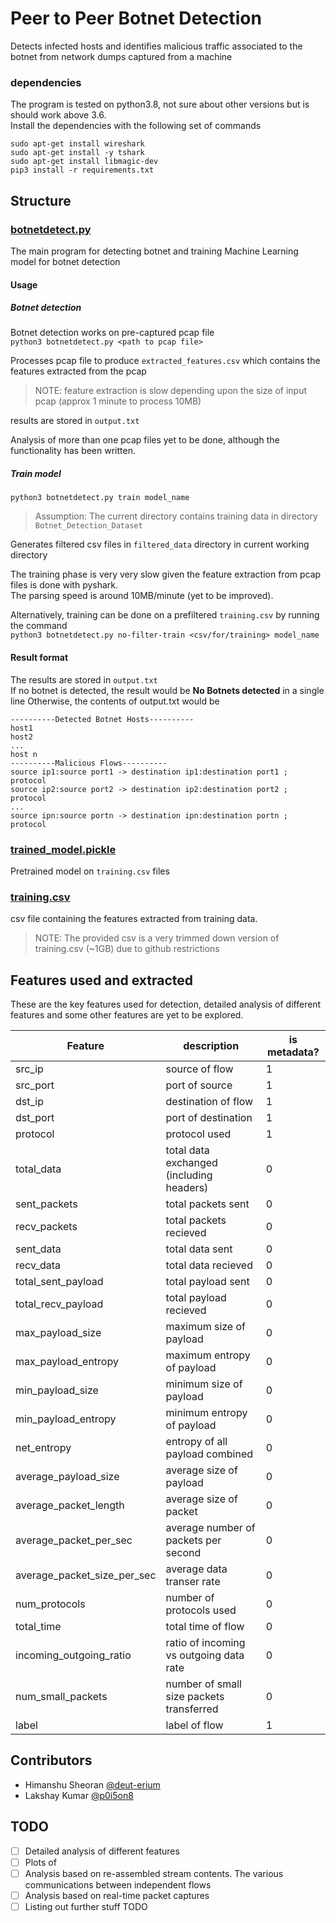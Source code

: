 # Peer to Peer Botnet Detection
Detects infected hosts and identifies malicious traffic associated to the botnet from network dumps captured from a machine 

### dependencies
The program is tested on python3.8, not sure about other versions but is should work above 3.6.  
Install the dependencies with the following set of commands
```
sudo apt-get install wireshark
sudo apt-get install -y tshark
sudo apt-get install libmagic-dev
pip3 install -r requirements.txt
```

## Structure

### [botnetdetect.py](botnetdetect.py)
The main program for detecting botnet and training Machine Learning model for botnet detection  

#### Usage

##### Botnet detection
Botnet detection works on pre-captured pcap file  
`python3 botnetdetect.py <path to pcap file>`

Processes pcap file to produce `extracted_features.csv` which contains the features extracted from the pcap
> NOTE: feature extraction is slow depending upon the size of input pcap (approx 1 minute to process 10MB)

results are stored in `output.txt`

Analysis of more than one pcap files yet to be done, although the functionality has been written.  

##### Train model
`python3 botnetdetect.py train model_name`
> Assumption: The current directory contains training data in directory `Botnet_Detection_Dataset`

Generates filtered csv files in `filtered_data` directory in current working directory

The training phase is very very slow given the feature extraction from pcap files is done with pyshark.  
The parsing speed is around 10MB/minute (yet to be improved).

Alternatively, training can be done on a prefiltered `training.csv` by running the command  
`python3 botnetdetect.py no-filter-train <csv/for/training> model_name`

#### Result format
The results are stored in `output.txt`  
If no botnet is detected, the result would be 
**No Botnets detected** in a single line
Otherwise, the contents of output.txt would be 

```
----------Detected Botnet Hosts----------
host1  
host2  
...  
host n  
----------Malicious Flows----------
source ip1:source port1 -> destination ip1:destination port1 ; protocol  
source ip2:source port2 -> destination ip2:destination port2 ; protocol  
...  
source ipn:source portn -> destination ipn:destination portn ; protocol  
```

### [trained_model.pickle](trained_model.pickle)
Pretrained model on `training.csv` files

### [training.csv](tranining.csv)
csv file containing the features extracted from training data.
> NOTE: The provided csv is a very trimmed down version of training.csv (~1GB) due to github restrictions


## Features used and extracted
These are the key features used for detection, detailed analysis of different features and some other features are yet to be explored.  

| Feature                    | description                              | is metadata?|
| -------                    | ------------                             | ----------- |
|src_ip                      | source of flow                           |1|
|src_port                    | port of source                           |1|
|dst_ip                      | destination of flow                      |1|
|dst_port                    | port of destination                      |1|
|protocol                    | protocol used                            |1|
|total_data                  | total data exchanged (including headers) |0|
|sent_packets                | total packets sent                       |0|
|recv_packets                | total packets recieved                   |0|
|sent_data                   | total data sent                          |0|
|recv_data                   | total data recieved                      |0|
|total_sent_payload          | total payload sent                       |0|
|total_recv_payload          | total payload recieved                   |0|
|max_payload_size            | maximum size of payload                  |0|
|max_payload_entropy         | maximum entropy of payload               |0|
|min_payload_size            | minimum size of payload                  |0|
|min_payload_entropy         | minimum entropy of payload               |0|
|net_entropy                 | entropy of all payload combined          |0|
|average_payload_size        | average size of payload                  |0|
|average_packet_length       | average size of packet                   |0|
|average_packet_per_sec      | average number of packets per second     |0|
|average_packet_size_per_sec | average data transer rate                |0|
|num_protocols               | number of protocols used                 |0|
|total_time                  | total time of flow                       |0|
|incoming_outgoing_ratio     | ratio of incoming vs outgoing data rate  |0|
|num_small_packets           | number of small size packets transferred |0|
|label                       | label of flow                            |1|


## Contributors
- Himanshu Sheoran [@deut-erium](https://github.com/deut-erium)
- Lakshay Kumar [@p0i5on8](https://github.com/p0i5on8)

## TODO
- [ ] Detailed analysis of different features
- [ ] Plots of 
- [ ] Analysis based on re-assembled stream contents. The various communications between <type of malware> independent flows
- [ ] Analysis based on real-time packet captures
- [ ] Listing out further stuff TODO
